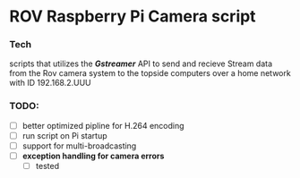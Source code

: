 <h1>ROV Raspberry Pi Camera script</h1> 

### Tech
scripts that utilizes the ***Gstreamer*** API to send and recieve Stream data from the Rov camera system to the topside computers over a home network with ID 192.168.2.UUU

### TODO:

 - [ ] better optimized pipline for H.264 encoding
 - [ ] run script on Pi startup 
 - [ ] support for multi-broadcasting
 - [ ] **exception handling for camera errors**
    - [ ] tested